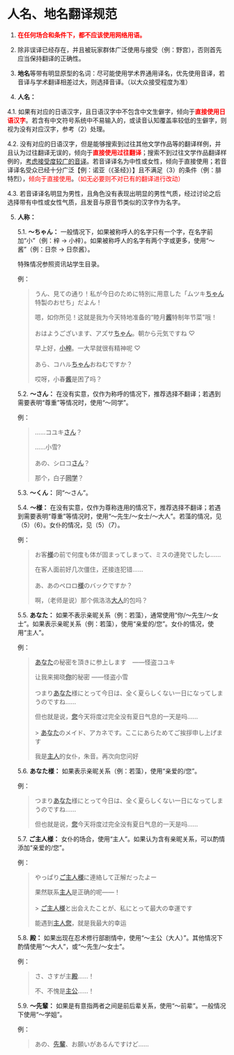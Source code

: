 <style scoped>
.red {
  color: red;
}
.underline {
   text-decoration: underline;
}
</style>

# 人名、地名翻译规范

1. <span class="red"><strong>在任何场合和条件下，都不应该使用网络用语。</strong></span>

2. 除非误译已经存在，并且被玩家群体广泛使用与接受（例：野宫），否则首先应当保持翻译的正确性。

3. **地名**等带有明显原型的名词：尽可能使用学术界通用译名，优先使用音译，若音译与学术翻译相差过大，则选择音译。（以大众接受程度为准）

4. **人名：**

4.1. 如果有对应的日语汉字，且日语汉字中不包含中文生僻字，倾向于<span class="red">**直接使用日语汉字**</span>。若含有中文符号系统中不易输入的，或读音认知覆盖率较低的生僻字，则视为没有对应汉字，参考（2）处理。

4.2. 没有对应的日语汉字，但是能够搜索到过往其他文学作品等的翻译样例，并且认为过往翻译无误的，倾向于<span class="red">**直接使用过往翻译**</span>；搜索不到过往文学作品翻译样例的，<span class="underline">考虑接受度较广的音译</span>。若音译译名为中性或女性，倾向于直接使用；若音译译名受众已经十分广泛【例：诺亚（《圣经》）】且不满足（3）的条件（例：腓特烈），<span class="red">倾向于直接使用</span>。<span class="red">（如无必要则不对已有的翻译进行改动）</span>

4.3. 若音译译名明显为男性，且角色没有表现出明显的男性气质，经过讨论之后选择带有中性或女性气质，且发音与原音节类似的汉字作为名字。

5. **人称：**

   5.1. **～ちゃん：** 一般情况下，如果被称呼人的名字只有一个字，在名字前加“小”（例：梓 → 小梓）。如果被称呼人的名字有两个字或更多，使用“～酱”（例：日奈 → 日奈酱）。

   特殊情况参照资讯站学生目录。

   例：

   > うん、見ての通り！私が今日のために特別に用意した「ムツキ<span class="underline">**ちゃん**</span>特製のおせち」だよん！
   >
   > 嗯，如你所见！这就是我为今天特地准备的“睦月<span class="underline">**酱**</span>特制年节菜”哦！
   > <br><br>
   > おはようございます、アズサ<span class="underline">**ちゃん**</span>。朝から元気ですね ♡
   >
   > 早上好，<span class="underline">**小梓**</span>。一大早就很有精神呢 ♡
   > <br><br>
   > あら、コハル<span class="underline">**ちゃん**</span>おねむですか？
   >
   > 哎呀，小春<span class="underline">**酱**</span>是困了吗？

   5.2. **～さん：** 在没有实意，仅作为称呼的情况下，推荐选择不翻译；若遇到需要表明“尊重”等情况时，使用“～同学”。

   例：

   > ……コユキ<span class="underline">**さん**</span>？
   >
   > ……小雪?
   > <br><br>
   > あの、シロコ<span class="underline">**さん**</span>？
   >
   > 那个，白子<span class="underline">**同学**</span>？

   5.3. **～くん：** 同“～さん”。

   5.4. **〜様：** 在没有实意，仅作为尊称连用的情况下，推荐选择不翻译；若遇到需要表明“尊重”等情况时，使用“～先生/～女士/～大人”。若藻的情况，见（5）（6）。女仆的情况，见（5）（7）。

   例：

   > お客<span class="underline">**様**</span>の前で何度も体が固まってしまって、ミスの連発でしたし……
   >
   > 在客人面前好几次僵住，还接连犯错……
   > <br><br>
   > あ、あのペロロ<span class="underline">**様**</span>のバックですか？
   >
   > 啊，（老师是说）那个佩洛洛<span class="underline">**大人**</span>的包吗？

   5.5. **あなた：** 如果不表示亲昵关系（例：若藻），通常使用“你/～先生/～女士”。如果表示亲昵关系（例：若藻），使用“亲爱的/您”。女仆的情况，使用“主人”。

   例：

   > <span class="underline">**あなた**</span>の秘密を頂きに参上します　――怪盗コユキ
   >
   > 让我来揭晓<span class="underline">**你**</span>的秘密 ――怪盗小雪
   > <br><br>
   > つまり<span class="underline">**あなた**</span>様にとって今日は、全く夏らしくない一日になってしまうのですね……
   >
   > 但也就是说，<span class="underline">**您**</span>今天将度过完全没有夏日气息的一天是吗……
   > <br><br> > <span class="underline">**あなた**</span>のメイド、アカネです。ここにあらためてご挨拶申し上げます
   >
   > 我是<span class="underline">**主人**</span>的女仆，朱音。再次向您问好

   5.6. **あなた様：** 如果表示亲昵关系（例：若藻），使用“亲爱的/您”。

   例：

   > つまり<span class="underline">**あなた**</span>様にとって今日は、全く夏らしくない一日になってしまうのですね……
   >
   > 但也就是说，<span class="underline">**您**</span>今天将度过完全没有夏日气息的一天是吗……

   5.7. **ご主人様：** 女仆的场合，使用“主人”。如果认为含有亲昵关系，可以酌情添加“亲爱的/您”。

   例：

   > やっぱり<span class="underline">**ご主人様**</span>に連絡して正解だったよー
   >
   > 果然联系<span class="underline">**主人**</span>是正确的呢——！
   > <br><br> > <span class="underline">**ご主人様**</span>と出会えたことが、私にとって最大の幸運です
   >
   > 能遇到<span class="underline">**主人您**</span>，就是我最大的幸运

   5.8. **殿：** 如果出现在忍术修行部剧情中，使用“～主公（大人）”。其他情况下酌情使用“～大人”，或“～先生/～女士”。

   例：

   > さ、さすが主<span class="underline">**殿**</span>……！
   >
   > 不、不愧是<span class="underline">**主公**</span>……！

   5.9. **～先輩：** 如果是有意指两者之间是前后辈关系，使用“～前辈”。一般情况下使用“～学姐”。

   例：

   > あの、<span class="underline">**先輩**</span>、お願いがあるんですけど……
